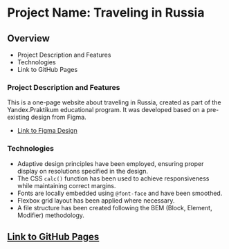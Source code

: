 # Project Name: Traveling in Russia

## Overview
- Project Description and Features
- Technologies
- Link to GitHub Pages

### Project Description and Features

This is a one-page website about traveling in Russia, created as part of the Yandex.Praktikum educational program. It was developed based on a pre-existing design from Figma.

- [Link to Figma Design](https://www.figma.com/file/5S2WSbEFL6awjVWJ0NWL8Q/Sprint-3_-Russia-_-desktop-mobile?node-id=28503%3A0)

### Technologies

- Adaptive design principles have been employed, ensuring proper display on resolutions specified in the design.
- The CSS `calc()` function has been used to achieve responsiveness while maintaining correct margins.
- Fonts are locally embedded using `@font-face` and have been smoothed.
- Flexbox grid layout has been applied where necessary.
- A file structure has been created following the BEM (Block, Element, Modifier) methodology.

## [Link to GitHub Pages](https://danakun.github.io/russian-travel/)
